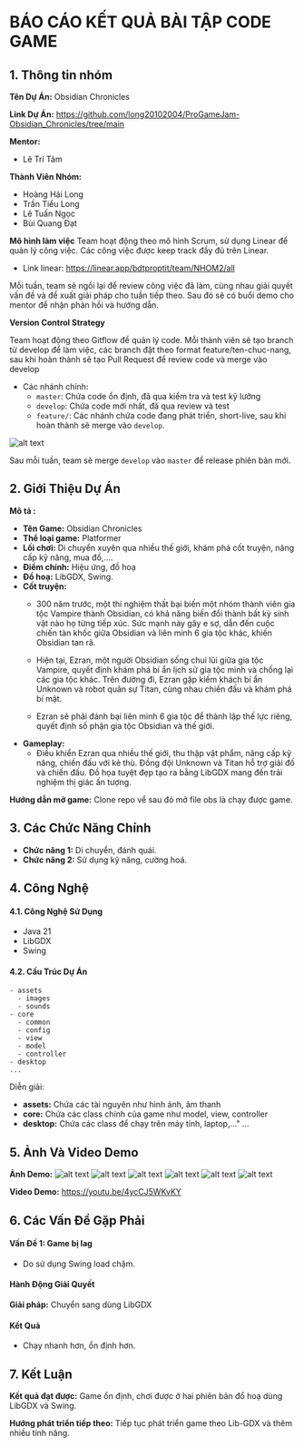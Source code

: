 # BÁO CÁO KẾT QUẢ BÀI TẬP CODE GAME
## 1. Thông tin nhóm
**Tên Dự Án:** Obsidian Chronicles

**Link Dự Án:** https://github.com/long20102004/ProGameJam-Obsidian_Chronicles/tree/main

**Mentor:**
- Lê Trí Tâm

**Thành Viên Nhóm:**
- Hoàng Hải Long
- Trần Tiểu Long
- Lê Tuấn Ngọc
- Bùi Quang Đạt

**Mô hình làm việc**
Team hoạt động theo mô hình Scrum, sử dụng Linear để quản lý công việc. Các công việc được keep track đầy đủ trên Linear.

- Link linear: https://linear.app/bdtproptit/team/NHOM2/all

Mỗi tuần, team sẽ ngồi lại để review công việc đã làm, cùng nhau giải quyết vấn đề và đề xuất giải pháp cho tuần tiếp theo. Sau đó sẽ có buổi demo cho mentor để nhận phản hồi và hướng dẫn.

**Version Control Strategy**

Team hoạt động theo Gitflow để quản lý code. Mỗi thành viên sẽ tạo branch từ develop để làm việc, các branch đặt theo format feature/ten-chuc-nang, sau khi hoàn thành sẽ tạo Pull Request để review code và merge vào develop

- Các nhánh chính:
  + `master`: Chứa code ổn định, đã qua kiểm tra và test kỹ lưỡng
  + `develop`: Chứa code mới nhất, đã qua review và test
  + `feature/`: Các nhánh chứa code đang phát triển, short-live, sau khi hoàn thành sẽ merge vào `develop`.
  
![alt text](image.png)

Sau mỗi tuần, team sẽ merge `develop` vào `master` để release phiên bản mới.

## 2. Giới Thiệu Dự Án
**Mô tả :** 
 - **Tên Game:** Obsidian Chronicles
- **Thể loại game:** Platformer
- **Lối chơi:** Di chuyển xuyên qua nhiều thế giới, khám phá cốt truyện, nâng cấp kỹ năng, mua đồ,....
- **Điểm chính:** Hiệu ứng, đồ hoạ
- **Đồ hoạ:** LibGDX, Swing.
- **Cốt truyện:** 
    + 300 năm trước, một thí nghiệm thất bại biến một nhóm thành viên gia tộc Vampire thành Obsidian, có khả năng biến đổi thành bất kỳ sinh vật nào họ từng tiếp xúc. Sức mạnh này gây e sợ, dẫn đến cuộc chiến tàn khốc giữa Obsidian và liên minh 6 gia tộc khác, khiến Obsidian tan rã.

    + Hiện tại, Ezran, một người Obsidian sống chui lủi giữa gia tộc Vampire, quyết định khám phá bí ẩn lịch sử gia tộc mình và chống lại các gia tộc khác. Trên đường đi, Ezran gặp kiếm khách bí ẩn Unknown và robot quân sự Titan, cùng nhau chiến đấu và khám phá bí mật.

    + Ezran sẽ phải đánh bại liên minh 6 gia tộc để thành lập thế lực riêng, quyết định số phận gia tộc Obsidian và thế giới.
 - **Gameplay:** 
    + Điều khiển Ezran qua nhiều thế giới, thu thập vật phẩm, nâng cấp kỹ năng, chiến đấu với kẻ thù. Đồng đội Unknown và Titan hỗ trợ giải đố và chiến đấu. Đồ họa tuyệt đẹp tạo ra bằng LibGDX mang đến trải nghiệm thị giác ấn tượng.
    
**Hướng dẫn mở game:** Clone repo vể sau đó mở file obs là chạy được game.
## 3. Các Chức Năng Chính

- **Chức năng 1:** Di chuyển, đánh quái.
- **Chức năng 2:** Sử dụng kỹ năng, cường hoá.
## 4. Công Nghệ
#### 4.1. Công Nghệ Sử Dụng
- Java 21
- LibGDX 
- Swing
#### 4.2. Cấu Trúc Dự Án
```
- assets 
  - images
  - sounds
- core
  - common
  - config
  - view
  - model
  - controller
- desktop
...
```

Diễn giải:

- **assets:** Chứa các tài nguyên như hình ảnh, âm thanh
- **core:** Chứa các class chính của game như model, view, controller
- **desktop:** Chứa các class để chạy trên máy tính, laptop,..."
...

## 5. Ảnh Và Video Demo

**Ảnh Demo:**
![alt text](image-5.png)
![alt text](image-1.png)
![alt text](image-2.png)
![alt text](image-3.png)
![alt text](image-4.png)
![alt text](<Screenshot 2024-06-17 010713.png>)

**Video Demo:** https://youtu.be/4ycCJ5WKvKY

## 6. Các Vấn Đề Gặp Phải

#### Vấn Đề 1: Game bị lag
- Do sử dụng Swing load chậm.

#### Hành Động Giải Quyết 
**Giải pháp:** Chuyển sang dùng LibGDX

#### Kết Quả
- Chạy nhanh hơn, ổn định hơn.

## 7. Kết Luận

**Kết quả đạt được:** Game ổn định, chơi được ở hai phiên bản đổ hoạ dùng LibGDX và Swing.

**Hướng phát triển tiếp theo:** Tiếp tục phát triển game theo Lib-GDX và thêm nhiều tính năng.

